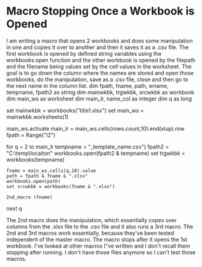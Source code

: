 
# Macro Stopping Once a Workbook is Opened

I am writing a macro that opens 2 workbooks and does some manipulation in one and copies it over to another and then it saves it as a .csv file. The first workbook is opened by defined string variables using the workbooks.open function and the other workbook is opened by the filepath and the filename being values set by the cell values in the worksheet. The goal is to go down the column where the names are stored and open those workbooks, do the manipulation, save as a .csv file, close and then go to the next name in the column list.
dim fpath, fname, path, wname, tempname, fpath2 as string
dim mainwkbk, trgwkbk, srcwkbk as workbook
dim  main_ws as worksheet
dim main_lr, name_col as integer
dim q as long

set mainwkbk = workbooks("title1.xlsx")
set main_ws = mainwkbk.worksheets(1)

main_ws.activate
main_lr = main_ws.cells(rows.count,10).end(xlup).row
fpath = Range("I2")

for q = 2 to main_lr
    tempname = "_template_name.csv")
    fpath2 = "C:\temp\locaiton\"
    workbooks.open(fpath2 & tempname)
    set trgwkbk = workbooks(tempname)

    fname = main_ws.cells(q,10).value
    path = fpath & fname & ".xlsx"
    workbooks.open(path)
    set srcwkbk = workbooks(fname & ".xlsx")

    2nd_macro (fname)

next q

The 2nd macro does the manipulation, which essentially copes over columns from the .xlsx file to the .csv file and it also runs a 3rd macro. The 2nd and 3rd macros work essentially, because they've been tested independent of the master macro. The macro stops after it opens the 1st workbook. I've looked at other macros I"ve written and I don't recall them stopping after running. I don't have those files anymore so I can't test those macros.

        